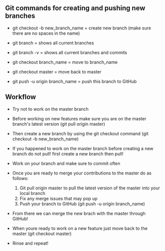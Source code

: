 
## Git commands for creating and pushing new branches

- git checkout -b new_branch_name = create new branch (make sure there are no spaces in the name)

- git branch = shows all current branches

- git branch -v = shows all current branches and commits

- git checkout branch_name = move to branch_name 

- git checkout master = move back to master

- git push -u origin branch_name = push this branch to GitHub

 ## Workflow

- Try not to work on the master branch
- Before working on new features make sure you are on the master branch's latest version (git pull origin master)
- Then create a new branch by using the git checkout command (git checkout -b new_branch_name)
- If you happened to work on the master branch before creating a new branch do not pull! first create a new branch then pull!
- Work on your branch and make sure to commit often

- Once you are ready to merge your contributions to the master do as follows:
    1. Git pull origin master to pull the latest version of the master into your local branch
    2. Fix any merge issues that may pop up
    2. Push your branch to GitHub (git push -u origin branch_name)
   
- From there we can merge the new brach with the master through GitHub!

- When youre ready to work on a new feature just move back to the master (git checkout master)
- Rinse and repeat!



